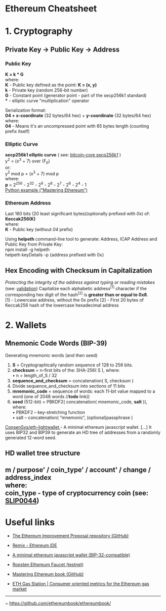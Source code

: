 # Ethereum Cheatsheet

# 1. Cryptography
## Private Key → Public Key → Address
### Public Key
**K = k * G**  
where:  
**K** - Public key defined as the point: **K = (x, y)**  
**k** - Private key (random 256-bit number)  
**G** - Constant point (generator point - part of the secp256k1 standard)  
<b>*</b> - elliptic curve "multiplication" operator  

Serialization format:  
**04 + x-coordinate** (32 bytes/64 hex) + **y-coordinate** (32 bytes/64 hex)  
where:  
**04** - Means it's an uncompressed point with 65 bytes length (counting prefix itself)

### Elliptic Curve
**secp256k1 elliptic curve** ( see: [bitcoin-core
secp256k1]( https://github.com/bitcoin-core/secp256k1) )  
y<sup>2</sup> = (x<sup>3</sup> + 7) over (F<sub>p</sub>)  
or:  
y<sup>2</sup> mod p = (x<sup>3</sup> + 7) mod p  
where:  
**p** = 2<sup>256</sup> - 2<sup>32</sup> - 2<sup>9</sup> - 2<sup>8</sup> - 2<sup>7</sup> - 2<sup>6</sup> - 2<sup>4</sup> - 1  
[Python example ("Mastering Ethereum")](https://github.com/ethereumbook/ethereumbook/blob/develop/04keys-addresses.asciidoc#using-python-to-confirm-that-this-point-is-on-the-elliptic-curve)  

### Ethereum Address
Last 160 bits (20 least significant bytes)(optionally prefixed with <i>0x</i>) of:  
**Keccak256(K)**  
where:  
**K** - Public key (without <i>04</i> prefix)

Using **helpeth** command-line tool to generate: Address, ICAP Address and Public Key from Private Key:  
npm install -g helpeth   
helpeth keyDetails -p {address prefixed with 0x}

## Hex Encoding with Checksum in Capitalization
<i>Protecting the integrity of the address against typing or reading mistakes</i> (see: [validation](https://github.com/ethereumbook/ethereumbook/blob/develop/04keys-addresses.asciidoc#detecting-an-error-in-an-eip-55-encoded-address))
    Capitalize each alphabetic address<sup>[1]</sup> character if the corresponding hex digit of the hash<sup>[2]</sup>  is **greater than or equal to 0x8**.<br/>
  [1] - Lowercase address, without the 0x prefix
  [2] - First 20 bytes of Keccak256 hash of the lowercase hexadecimal address

# 2. Wallets
## Mnemonic Code Words (BIP-39)
Generating mnemonic words (and then seed)
1. **S** = Cryptographically random sequence of 128 to 256 bits.
2. **checksum** = n-first bits of the: SHA-256( S ), 
   where:   
   • n = length_of_S / 32
3. **sequence_and_checksum** = concatenation( S, checksum )
4. Divide sequence_and_checksum into sections of 11 bits
5. **mnemonic_code** = sequence of words: each 11-bit value mapped to a word (one of 2048 words //**todo** link))
6. **seed** (512-bit) = PBKDF2( concatenation( mnemonic_code, **salt** )), where:  
   • PBKDF2 – key-stretching function  
   • salt – concatenation(  “mnemonic”, (optional)passphrase )  


[ConsenSys/eth-lightwallet
   ](https://github.com/ConsenSys/eth-lightwallet) - A minimal ethereum javascript wallet. [...]  It uses BIP32 and BIP39 to generate an HD tree of addresses from a randomly generated 12-word seed.

## HD wallet tree structure  
m / purpose' / coin_type' / account' / change / address_index  
where:  
coin_type - type of cryptocurrency coin (see: [SLIP0044](https://github.com/satoshilabs/slips/blob/master/slip-0044.md))
-------------------------------------------------
# Useful links
- [The Ethereum Improvement Proposal repository (GitHub)](https://github.com/ethereum/EIPs)

- [Remix - Ethereum IDE](https://remix.ethereum.org/)
  
- [A minimal ethereum javascript wallet (BIP-32-compatible)](https://github.com/ConsenSys/eth-lightwallet )
  
- [Ropsten Ethereum Faucet (testnet)](https://faucet.ropsten.be/)
    
- [Mastering Ethereum book (GitHub)](https://github.com/ethereumbook/ethereumbook)
  
- [ETH Gas Station | Consumer oriented metrics for the Ethereum gas market](https://www.ethgasstation.info)
--------------------
~ https://github.com/ethereumbook/ethereumbook/